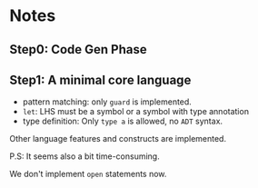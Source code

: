 # Notes

## Step0: Code Gen Phase

  
## Step1: A minimal core language

- pattern matching: only `guard` is implemented.
- `let`: LHS must be a symbol or a symbol with type annotation
- type definition: Only `type a` is allowed, no `ADT` syntax.

Other language features and constructs are implemented.

P.S: It seems also a bit time-consuming.

We don't implement `open` statements now.

 


